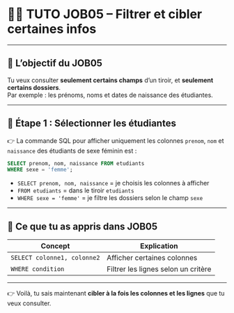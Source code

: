# 🧑‍🏫 TUTO JOB05 – Filtrer et cibler certaines infos

---

## 🎯 L’objectif du JOB05

Tu veux consulter **seulement certains champs** d’un tiroir, et **seulement certains dossiers**.  
Par exemple : les prénoms, noms et dates de naissance des étudiantes.

---

## 🧩 Étape 1 : Sélectionner les étudiantes

👉 La commande SQL pour afficher uniquement les colonnes `prenom`, `nom` et `naissance` des étudiants de sexe féminin est :

```sql
SELECT prenom, nom, naissance FROM etudiants
WHERE sexe = 'femme';
```

- `SELECT prenom, nom, naissance` = je choisis les colonnes à afficher
- `FROM etudiants` = dans le tiroir `etudiants`
- `WHERE sexe = 'femme'` = je filtre les dossiers selon le champ `sexe`

---

## 🧠 Ce que tu as appris dans JOB05

| Concept                     | Explication                         |
| --------------------------- | ----------------------------------- |
| `SELECT colonne1, colonne2` | Afficher certaines colonnes         |
| `WHERE condition`           | Filtrer les lignes selon un critère |

---

👉 Voilà, tu sais maintenant **cibler à la fois les colonnes et les lignes** que tu veux consulter.
